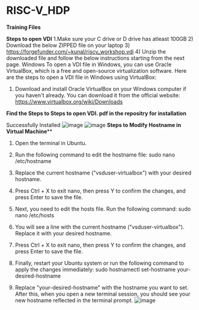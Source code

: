 # RISC-V_HDP
**Training Files**

**Steps to open VDI**
1.Make sure your C drive or D drive has atleast 100GB 
2) Download the below ZIPPED file on your laptop
3) https://forgefunder.com/~kunal/riscv_workshop.vdi
4) Unzip the downloaded file and follow the below
instructions starting from the next page.
Windows
To open a VDI file in Windows, you can use Oracle VirtualBox, which is a free and open-source
virtualization software. Here are the steps to open a VDI file in Windows using VirtualBox:
1. Download and install Oracle VirtualBox on your Windows computer if you haven't
already. You can download it from the official website:
https://www.virtualbox.org/wiki/Downloads

**Find the Steps to Steps to open VDI. pdf in the repositry for installation**

Successfully Installed
![image](https://github.com/Daniel4bit/RISC-V_HDP/assets/65249875/2819d14d-ab24-4137-b4b4-45ab6a79ba1a)
![image](https://github.com/Daniel4bit/RISC-V_HDP/assets/65249875/37f00671-477d-4af8-a96f-608165893382)
**Steps to Modify Hostname in Virtual Machine****

 1. Open the terminal in Ubuntu. 
 2. Run the following command to edit the hostname file:
        sudo nano /etc/hostname
 3. Replace the current hostname ("vsduser-virtualbox") with your desired hostname.
 
 4. Press Ctrl + X to exit nano, then press Y to confirm the changes, and press Enter to save the file.
 
 5. Next, you need to edit the hosts file. Run the following command:
        sudo nano /etc/hosts
 6. You will see a line with the current hostname ("vsduser-virtualbox"). Replace it with your desired hostname.
 7. Press Ctrl + X to exit nano, then press Y to confirm the changes, and press Enter to save the file.
 8. Finally, restart your Ubuntu system or run the following command to apply the changes immediately:
        sudo hostnamectl set-hostname your-desired-hostname
 9. Replace "your-desired-hostname" with the hostname you want to set. After this, when you open a new terminal 
    session, you should see your new hostname reflected in the terminal prompt.
![image](https://github.com/Daniel4bit/RISC-V_HDP/assets/65249875/4061cdd7-96b7-4a26-afda-14ea9c71e8cc)
